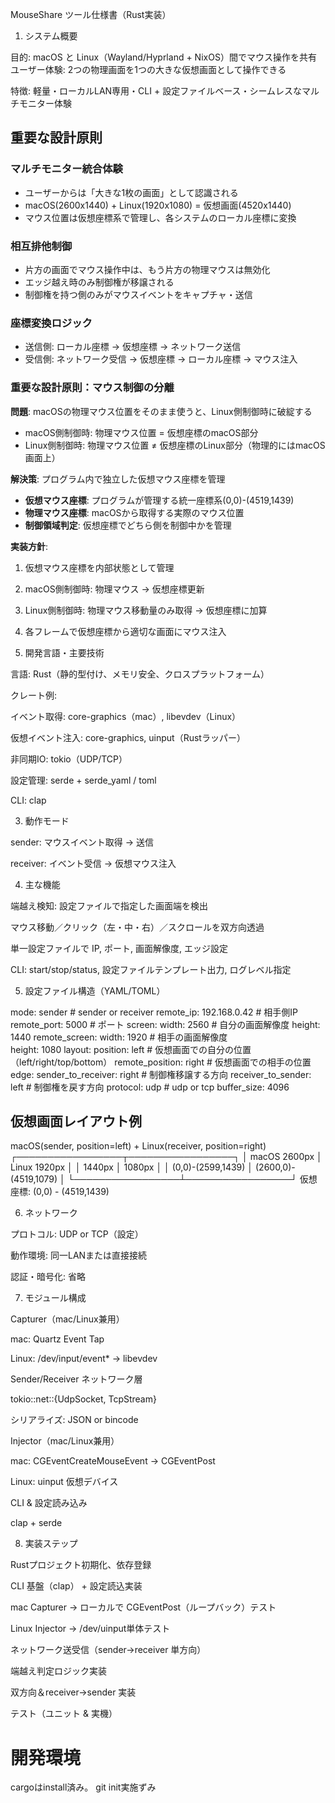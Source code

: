 MouseShare ツール仕様書（Rust実装）

1. システム概要

目的: macOS と Linux（Wayland/Hyprland + NixOS）間でマウス操作を共有
ユーザー体験: 2つの物理画面を1つの大きな仮想画面として操作できる

特徴: 軽量・ローカルLAN専用・CLI + 設定ファイルベース・シームレスなマルチモニター体験

## 重要な設計原則

### マルチモニター統合体験
- ユーザーからは「大きな1枚の画面」として認識される
- macOS(2600x1440) + Linux(1920x1080) = 仮想画面(4520x1440)
- マウス位置は仮想座標系で管理し、各システムのローカル座標に変換

### 相互排他制御
- 片方の画面でマウス操作中は、もう片方の物理マウスは無効化
- エッジ越え時のみ制御権が移譲される
- 制御権を持つ側のみがマウスイベントをキャプチャ・送信

### 座標変換ロジック
- 送信側: ローカル座標 → 仮想座標 → ネットワーク送信
- 受信側: ネットワーク受信 → 仮想座標 → ローカル座標 → マウス注入

### 重要な設計原則：マウス制御の分離

**問題**: macOSの物理マウス位置をそのまま使うと、Linux側制御時に破綻する
- macOS側制御時: 物理マウス位置 = 仮想座標のmacOS部分
- Linux側制御時: 物理マウス位置 ≠ 仮想座標のLinux部分（物理的にはmacOS画面上）

**解決策**: プログラム内で独立した仮想マウス座標を管理
- **仮想マウス座標**: プログラムが管理する統一座標系(0,0)-(4519,1439)
- **物理マウス座標**: macOSから取得する実際のマウス位置
- **制御領域判定**: 仮想座標でどちら側を制御中かを管理

**実装方針**:
1. 仮想マウス座標を内部状態として管理
2. macOS側制御時: 物理マウス → 仮想座標更新
3. Linux側制御時: 物理マウス移動量のみ取得 → 仮想座標に加算
4. 各フレームで仮想座標から適切な画面にマウス注入

2. 開発言語・主要技術

言語: Rust（静的型付け、メモリ安全、クロスプラットフォーム）

クレート例:

イベント取得: core-graphics（mac）, libevdev（Linux）

仮想イベント注入: core-graphics, uinput（Rustラッパー）

非同期IO: tokio（UDP/TCP）

設定管理: serde + serde_yaml / toml

CLI: clap

3. 動作モード

sender: マウスイベント取得 → 送信

receiver: イベント受信 → 仮想マウス注入

4. 主な機能

端越え検知: 設定ファイルで指定した画面端を検出

マウス移動／クリック（左・中・右）／スクロールを双方向透過

単一設定ファイルで IP, ポート, 画面解像度, エッジ設定

CLI: start/stop/status, 設定ファイルテンプレート出力, ログレベル指定

5. 設定ファイル構造（YAML/TOML）

mode: sender                # sender or receiver
remote_ip: 192.168.0.42     # 相手側IP
remote_port: 5000           # ポート
screen:
  width: 2560               # 自分の画面解像度
  height: 1440
remote_screen:
  width: 1920               # 相手の画面解像度  
  height: 1080
layout:
  position: left            # 仮想画面での自分の位置（left/right/top/bottom）
  remote_position: right    # 仮想画面での相手の位置
edge:
  sender_to_receiver: right # 制御権移譲する方向
  receiver_to_sender: left  # 制御権を戻す方向
protocol: udp               # udp or tcp
buffer_size: 4096

## 仮想画面レイアウト例
macOS(sender, position=left) + Linux(receiver, position=right)
┌─────────────────┬─────────────────┐
│   macOS 2600px  │  Linux 1920px   │
│     1440px      │    1080px       │
│    (0,0)-(2599,1439) │ (2600,0)-(4519,1079) │
└─────────────────┴─────────────────┘
仮想座標: (0,0) - (4519,1439)

6. ネットワーク

プロトコル: UDP or TCP（設定）

動作環境: 同一LANまたは直接接続

認証・暗号化: 省略

7. モジュール構成

Capturer（mac/Linux兼用）

mac: Quartz Event Tap

Linux: /dev/input/event* → libevdev

Sender/Receiver ネットワーク層

tokio::net::{UdpSocket, TcpStream}

シリアライズ: JSON or bincode

Injector（mac/Linux兼用）

mac: CGEventCreateMouseEvent → CGEventPost

Linux: uinput 仮想デバイス

CLI & 設定読み込み

clap + serde

8. 実装ステップ

Rustプロジェクト初期化、依存登録

CLI 基盤（clap） + 設定読込実装

mac Capturer → ローカルで CGEventPost（ループバック）テスト

Linux Injector → /dev/uinput単体テスト

ネットワーク送受信（sender→receiver 単方向）

端越え判定ロジック実装

双方向＆receiver→sender 実装

テスト（ユニット & 実機）

# 開発環境
cargoはinstall済み。
git init実施ずみ